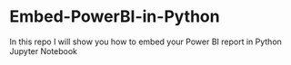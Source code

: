 # Embed-PowerBI-in-Python
In this repo I will show you how to embed your Power BI report in Python Jupyter Notebook
